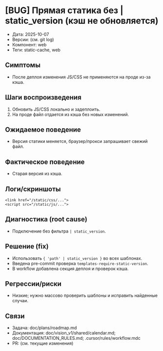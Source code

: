 # [BUG] Прямая статика без | static_version (кэш не обновляется)

- Дата: 2025-10-07
- Версии: (см. git log)
- Компонент: web
- Теги: static-cache, web

## Симптомы
- После деплоя изменения JS/CSS не применяются на проде из-за кэша.

## Шаги воспроизведения
1. Обновить JS/CSS локально и задеплоить.
2. На проде файл отдается из кэша без новых изменений.

## Ожидаемое поведение
- Версия статики меняется, браузер/прокси запрашивает свежий файл.

## Фактическое поведение
- Старая версия из кэша.

## Логи/скриншоты
```
<link href="/static/css/...">
<script src="/static/js/...">
```

## Диагностика (root cause)
- Подключение без фильтра `| static_version`.

## Решение (fix)
- Использовать `{ 'path' | static_version }` во всех шаблонах.
- Введена pre-commit проверка `templates-require-static-version`.
- В workflow добавлена секция деплоя и проверок кэша.

## Регрессии/риски
- Низкие; нужно массово проверить шаблоны и исправить найденные случаи.

## Связи
- Задача: doc/plans/roadmap.md
- Документация: doc/vision_v1/shared/calendar.md; doc/DOCUMENTATION_RULES.md; .cursor/rules/workflow.mdc
- PR: (см. текущие изменения)
